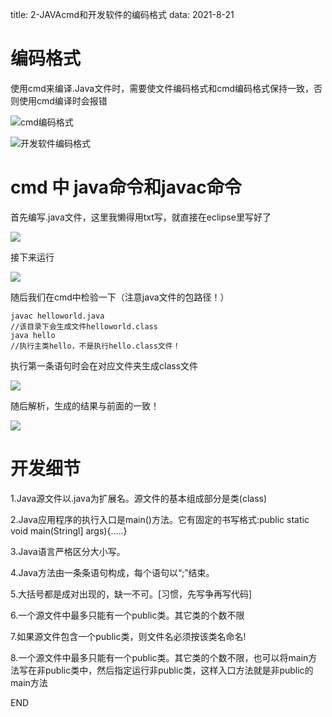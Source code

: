 title: 2-JAVAcmd和开发软件的编码格式
data: 2021-8-21

# 编码格式

使用cmd来编译.Java文件时，需要使文件编码格式和cmd编码格式保持一致，否则使用cmd编译时会报错

![cmd编码格式](https://hexo-4grmu8ecde66adf2-1306730064.tcloudbaseapp.com/pic/gbk1.png)

![开发软件编码格式](https://hexo-4grmu8ecde66adf2-1306730064.tcloudbaseapp.com/pic/gbk2.png)

# cmd  中 java命令和javac命令

首先编写.java文件，这里我懒得用txt写，就直接在eclipse里写好了

![](https://hexo-4grmu8ecde66adf2-1306730064.tcloudbaseapp.com/pic/helloworld.png)

接下来运行

![](https://hexo-4grmu8ecde66adf2-1306730064.tcloudbaseapp.com/pic/helloworld4.png)

随后我们在cmd中检验一下（注意java文件的包路径！）

``` ba
javac helloworld.java
//该目录下会生成文件helloworld.class
java hello
//执行主类hello，不是执行hello.class文件！
```

执行第一条语句时会在对应文件夹生成class文件

![](https://hexo-4grmu8ecde66adf2-1306730064.tcloudbaseapp.com/pic/helloworld2.png)

随后解析，生成的结果与前面的一致！

![](https://hexo-4grmu8ecde66adf2-1306730064.tcloudbaseapp.com/pic/helloworld3.png)

# 开发细节

1.Java源文件以.java为扩展名。源文件的基本组成部分是类(class)

2.Java应用程序的执行入口是main()方法。它有固定的书写格式:public static void main(Stringl] args){.….}

3.Java语言严格区分大小写。

4.Java方法由一条条语句构成，每个语句以“;”结束。

5.大括号都是成对出现的，缺一不可。[习惯，先写争再写代码]

6.一个源文件中最多只能有一个public类。其它类的个数不限

7.如果源文件包含一个public类，则文件名必须按该类名命名!

8.一个源文件中最多只能有一个public类。其它类的个数不限，也可以将main方法写在非public类中，然后指定运行非public类，这样入口方法就是非public的main方法

END
